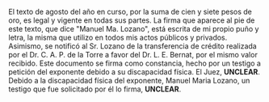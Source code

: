 El texto de agosto del año en curso, por la suma de cien y siete pesos de oro, es legal y vigente en todas sus partes. La firma que aparece al pie de este texto, que dice "Manuel Ma. Lozano", está escrita de mi propio puño y letra, la misma que utilizo en todos mis actos públicos y privados. Asimismo, se notificó al Sr. Lozano de la transferencia de crédito realizada por el Dr. C. A. P. de la Torre a favor del Dr. L. E. Bernat, por el mismo valor recibido. Este documento se firma como constancia, hecho por un testigo a petición del exponente debido a su discapacidad física. El Juez, **UNCLEAR**. Debido a la discapacidad física del exponente, Manuel Maria Lozano, un testigo que fue solicitado por él lo firma, **UNCLEAR**.
